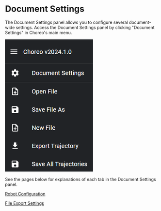 # Document Settings

The Document Settings panel allows you to configure several document-wide settings. Access the Document Settings panel
by clicking "Document Settings" in Choreo's main menu. 

![Document Settings option in the main menu](./media/document-settings-menu.png)

See the pages below for explanations of each tab in the Document Settings panel.

[Robot Configuration](./document-settings/robot-configuration.md)

[File Export Settings](./document-settings/file-export-settings.md)